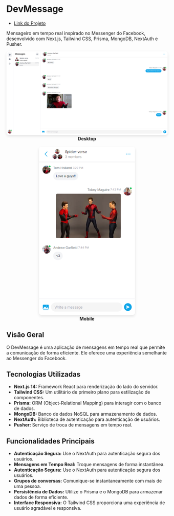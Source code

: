 # DevMessage

- [Link do Projeto](https://dev-message.vercel.app)

Mensageiro em tempo real inspirado no Messenger do Facebook, desenvolvido com Next.js, Tailwind CSS, Prisma, MongoDB, NextAuth e Pusher.

<div align="center">
  <img src="./public/prints/chat-desktop.png" alt="Desktop" width="600" style="object-fit: contain; border-radius: 8px; box-shadow: 0 4px 8px rgba(0, 0, 0, 0.1);" />
  <br />
  <strong>Desktop</strong>
</div>

<br />

<div align="center">
  <img src="./public/prints/chat-mobile.png" alt="Mobile" width="300" style="object-fit: contain; border-radius: 8px; box-shadow: 0 4px 8px rgba(0, 0, 0, 0.1);" />
  <br />
  <strong>Mobile</strong>
</div>

## Visão Geral

O DevMessage é uma aplicação de mensagens em tempo real que permite a comunicação de forma eficiente. Ele oferece uma experiência semelhante ao Messenger do Facebook.

## Tecnologias Utilizadas

- **Next.js 14:** Framework React para renderização do lado do servidor.
- **Tailwind CSS:** Um utilitário de primeiro plano para estilização de componentes.
- **Prisma:** ORM (Object-Relational Mapping) para interagir com o banco de dados.
- **MongoDB:** Banco de dados NoSQL para armazenamento de dados.
- **NextAuth:** Biblioteca de autenticação para autenticação de usuários.
- **Pusher:** Serviço de troca de mensagens em tempo real.

## Funcionalidades Principais

- **Autenticação Segura:** Use o NextAuth para autenticação segura dos usuários.
- **Mensagens em Tempo Real:** Troque mensagens de forma instantânea.
- **Autenticação Segura:** Use o NextAuth para autenticação segura dos usuários.
- **Grupos de conversas:** Comunique-se instantaneamente com mais de uma pessoa.
- **Persistência de Dados:** Utilize o Prisma e o MongoDB para armazenar dados de forma eficiente.
- **Interface Responsiva:** O Tailwind CSS proporciona uma experiência de usuário agradável e responsiva.
